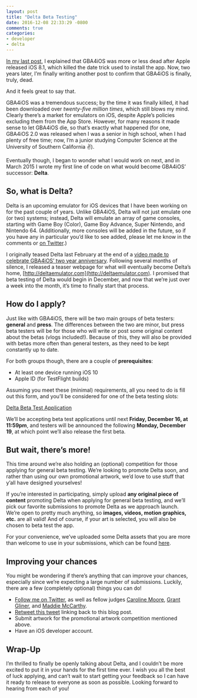 ```yaml
---
layout: post
title: "Delta Beta Testing"
date: 2016-12-08 22:33:29 -0800
comments: true
categories: 
- developer
- delta
---
```


[In my last post](http://rileytestut.com/blog/2014/10/07/gba4ios-is-dead-long-live-gba4ios/), I explained that GBA4iOS was more or less dead after Apple released iOS 8.1, which killed the date trick used to install the app. Now, two years later, I’m finally writing another post to confirm that GBA4iOS is finally, truly, dead.

And it feels great to say that.

GBA4iOS was a tremendous success; by the time it was finally killed, it had been downloaded over *twenty-five million times*, which still blows my mind. Clearly there’s a market for emulators on iOS, despite Apple’s policies excluding them from the App Store. However, for many reasons it made sense to let GBA4iOS die, so that’s exactly what happened (for one, GBA4iOS 2.0 was released when I was a senior in high school, when I had plenty of free time; now, I’m a junior studying Computer Science at the University of Southern California ✌️).

Eventually though, I began to wonder what I would work on next, and in March 2015 I wrote my first line of code on what would become GBA4iOS’ successor: **Delta**.

<!-- more -->

## So, what is Delta? 

Delta is an upcoming emulator for iOS devices that I have been working on for the past couple of years. Unlike GBA4iOS, Delta will not just emulate one (or two) systems; instead, Delta will emulate an array of game consoles, starting with Game Boy (Color), Game Boy Advance, Super Nintendo, and Nintendo 64. (Additionally, more consoles will be added in the future, so if you have any in particular you’d like to see added, please let me know in the comments or [on Twitter](https://twitter.com/rileytestut).)

I originally teased Delta last February at the end of a [video made to celebrate GBA4iOS’ two year anniversary](https://www.youtube.com/watch?v=vOSvWpXydu0). Following several months of silence, I released a teaser webpage for what will eventually become Delta’s home, [http://deltaemulator.com](http://deltaemulator.com). I promised that beta testing of Delta would begin in December, and now that we’re just over a week into the month, it’s time to finally start that process.

## How do I apply?

Just like with GBA4iOS, there will be two main groups of beta testers: **general** and **press**. The differences between the two are minor, but press beta testers will be for those who will write or post some original content about the betas (vlogs included!). Because of this, they will also be provided with betas more often than general testers, as they need to be kept constantly up to date.

For both groups though, there are a couple of **prerequisites**:

- At least one device running iOS 10
- Apple ID (for TestFlight builds)

Assuming you meet these (minimal) requirements, all you need to do is fill out this form, and you’ll be considered for one of the beta testing slots:

[Delta Beta Test Application](https://docs.google.com/forms/d/e/1FAIpQLSe3iSp6A8i-Y2khVujO4RBQvo6r37dDat33yghdhrzqpZs48g/viewform)

We’ll be accepting beta test applications until next **Friday, December 16, at 11:59pm**, and testers will be announced the following **Monday, December 19**, at which point we’ll also release the first beta.


## But wait, there’s more!

This time around we’re also holding an (optional) competition for those applying for general beta testing. We’re looking to promote Delta soon, and rather than using our own promotional artwork, we’d love to use stuff that y’all have designed yourselves!

If you’re interested in participating, simply upload **any original piece of content** promoting Delta when applying for general beta testing, and we’ll pick our favorite submissions to promote Delta as we approach launch. We’re open to pretty much anything, so **images, videos, motion graphics, etc.** are all valid! And of course, if your art is selected, you will also be chosen to beta test the app.

For your convenience, we’ve uploaded some Delta assets that you are more than welcome to use in your submissions, which can be found [here](http://deltaemulator.com/assets).

## Improving your chances

You might be wondering if there’s anything that can improve your chances, especially since we’re expecting a large number of submissions. Luckily, there are a few (completely optional) things you can do!

- [Follow me on Twitter](https://twitter.com/rileytestut), as well as fellow judges [Caroline Moore](https://twitter.com/1carolinemoore), [Grant Gliner](https://twitter.com/grantgliner), and [Maddie McCarthy](https://twitter.com/maddiemccarcar).
- [Retweet this tweet](https://twitter.com/rileytestut/status/807332824189501440) linking back to this blog post.
- Submit artwork for the promotional artwork competition mentioned above.
- Have an iOS developer account.

## Wrap-Up

I’m thrilled to finally be openly talking about Delta, and I couldn’t be more excited to put it in your hands for the first time ever. I wish you all the best of luck applying, and can’t wait to start getting your feedback so I can have it ready to release to everyone as soon as possible. Looking forward to hearing from each of you!




